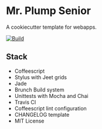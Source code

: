 # Mr. Plump Senior

A cookiecutter template for webapps.

[![Build](https://travis-ci.org/PrashntS/plump-sr.svg?branch=master)](https://travis-ci.org/PrashntS/plump-sr)

## Stack
- Coffeescript
- Stylus with Jeet grids
- Jade
- Brunch Build system
- Unittests with Mocha and Chai
- Travis CI
- Coffeescript lint configuration
- CHANGELOG template
- MIT License
